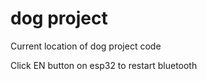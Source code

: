 # dog project
Current location of dog project code

 
Click EN button on esp32 to restart bluetooth

